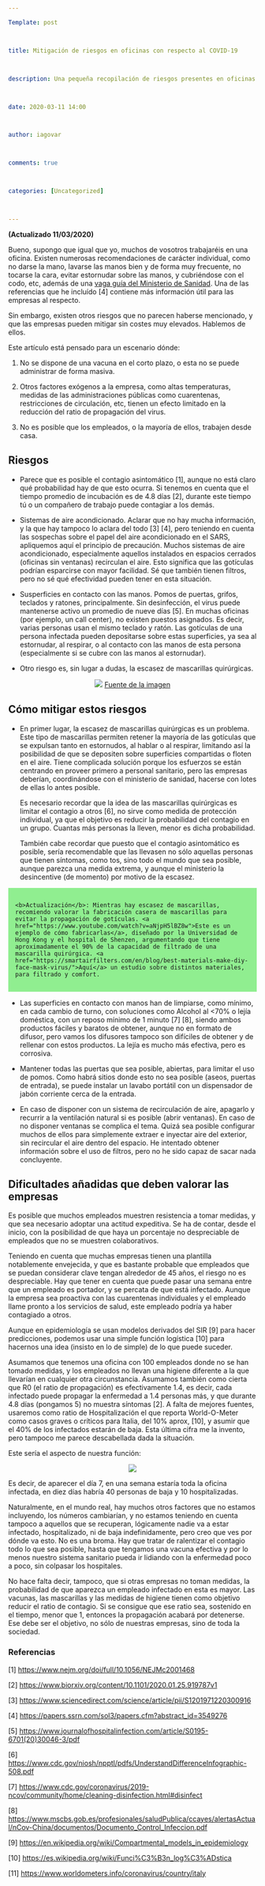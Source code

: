```yaml
---

Template: post



title: Mitigación de riesgos en oficinas con respecto al COVID-19



description: Una pequeña recopilación de riesgos presentes en oficinas para el COVID-19, y cómo mitigarlos.



date: 2020-03-11 14:00



author: iagovar



comments: true



categories: [Uncategorized]



---
```



<b>(Actualizado 11/03/2020)</b>




Bueno, supongo que igual que yo, muchos de vosotros trabajaréis en una oficina. Existen numerosas recomendaciones de carácter individual, como no darse la mano, lavarse las manos bien y de forma muy frecuente, no tocarse la cara, evitar estornudar sobre las manos, y cubriéndose con el codo, etc, además de una <a href="https://www.mscbs.gob.es/profesionales/saludPublica/ccayes/alertasActual/nCov-China/documentos/Procedimiento_servicios_prevencion_riesgos_laborales_COVID-19.pdf">vaga guía del Ministerio de Sanidad</a>. Una de las referencias que he incluído [4] contiene más información útil para las empresas al respecto. 





Sin embargo, existen otros riesgos que no parecen haberse mencionado, y que las empresas pueden mitigar sin costes muy elevados. Hablemos de ellos.





Este artículo está pensado para un escenario dónde:



1. No se dispone de una vacuna en el corto plazo, o esta no se puede administrar de forma masiva.



2. Otros factores exógenos a la empresa, como altas temperaturas, medidas de las administraciones públicas como cuarentenas, restricciones de circulación, etc, tienen un efecto limitado en la reducción del ratio de propagación del virus.


3. No es posible que los empleados, o la mayoría de ellos, trabajen desde casa.






## Riesgos



- Parece que es posible el contagio asintomático [1], aunque no está claro qué probabilidad hay de que esto ocurra. Si tenemos en cuenta que el tiempo promedio de incubación es de 4.8 días [2], durante este tiempo tú o un compañero de trabajo puede contagiar a los demás.



- Sistemas de aire acondicionado. Aclarar que no hay mucha información, y la que hay tampoco lo aclara del todo [3] [4], pero teniendo en cuenta las sospechas sobre el papel del aire acondicionado en el SARS, apliquemos aquí el principio de precaución. Muchos sistemas de aire acondicionado, especialmente aquellos instalados en espacios cerrados (oficinas sin ventanas) recirculan el aire. Esto significa que las gotículas podrían esparcirse con mayor facilidad. Sé que también tienen filtros, pero no sé qué efectividad pueden tener en esta situación.



- Susperficies en contacto con las manos. Pomos de puertas, grifos, teclados y ratones, principalmente. Sin desinfección, el virus puede mantenerse activo un promedio de nueve días [5]. En muchas oficinas (por ejemplo, un call center), no existen puestos asignados. Es decir, varias personas usan el mismo teclado y ratón. Las gotículas de una persona infectada pueden depositarse sobre estas superficies, ya sea al estornudar, al respirar, o al contacto con las manos de esta persona (especialmente si se cubre con las manos al estornudar).



- Otro riesgo es, sin lugar a dudas, la escasez de mascarillas quirúrgicas.



<center>
<img src="https://i.imgur.com/rOdvcrb.png">
<a href="https://www.lavanguardia.com/ciencia/20200319/474247998423/contagiarme-supermercado-tocar-cajas-mensajeria-coronavirus.html">Fuente de la imagen</a>
</center>




## Cómo mitigar estos riesgos



- En primer lugar, la escasez de mascarillas quirúrgicas es un problema. Este tipo de mascarillas permiten retener la mayoría de las gotículas que se expulsan tanto en estornudos, al hablar o al respirar, limitando así la posibilidad de que se depositen sobre superficies compartidas o floten en el aire. Tiene complicada solución porque los esfuerzos se están centrando en proveer primero a personal sanitario, pero las empresas deberían, coordinándose con el ministerio de sanidad, hacerse con lotes de ellas lo antes posible.



	Es necesario recordar que la idea de las mascarillas quirúrgicas es limitar el contagio a otros [6], no sirve como medida de protección individual, ya que el objetivo es reducir la probabilidad del contagio en un grupo. Cuantas más personas la lleven, menor es dicha probabilidad.



	También cabe recordar que puesto que el contagio asintomático es posible, sería recomendable que las llevasen no sólo aquellas personas que tienen síntomas, como tos, sino todo el mundo que sea posible, aunque parezca una medida extrema, y aunque el ministerio la desincentive (de momento) por motivo de la escasez.

<div style="background: lightgreen; padding: 1em;">

	<b>Actualización</b>: Mientras hay escasez de mascarillas, recomiendo valorar la fabricación casera de mascarillas para evitar la propagación de gotículas. <a href="https://www.youtube.com/watch?v=aNjpH5lBZ8w">Este es un ejemplo de cómo fabricarlas</a>, diseñado por la Universidad de Hong Kong y el hospital de Shenzen, argumentando que tiene aproximadamente el 90% de la capacidad de filtrado de una mascarilla quirúrgica. <a href="https://smartairfilters.com/en/blog/best-materials-make-diy-face-mask-virus/">Aquí</a> un estudio sobre distintos materiales, para filtrado y comfort.

</div>



- Las superficies en contacto con manos han de limpiarse, como mínimo, en cada cambio de turno, con soluciones como Alcohol al <70% o lejía doméstica, con un reposo mínimo de 1 minuto [7] [8], siendo ambos productos fáciles y baratos de obtener, aunque no en formato de difusor, pero vamos los difusores tampoco son difíciles de obtener y de rellenar con estos productos. La lejía es mucho más efectiva, pero es corrosiva.



- Mantener todas las puertas que sea posible, abiertas, para limitar el uso de pomos. Como habrá sitios donde esto no sea posible (aseos, puertas de entrada), se puede instalar un lavabo portátil con un dispensador de jabón corriente cerca de la entrada.



- En caso de disponer con un sistema de recirculación de aire, apagarlo y recurrir a la ventilación natural si es posible (abrir ventanas). En caso de no disponer ventanas se complica el tema. Quizá sea posible configurar muchos de ellos para simplemente extraer e inyectar aire del exterior, sin recircular el aire dentro del espacio. He intentado obtener información sobre el uso de filtros, pero no he sido capaz de sacar nada concluyente.



## Dificultades añadidas que deben valorar las empresas



Es posible que muchos empleados muestren resistencia a tomar medidas, y que sea necesario adoptar una actitud expeditiva. Se ha de contar, desde el inicio, con la posibilidad de que haya un porcentaje no despreciable de empleados que no se muestren colaborativos.



Teniendo en cuenta que muchas empresas tienen una plantilla notablemente envejecida, y que es bastante probable que empleados que se puedan considerar clave tengan alrededor de 45 años, el riesgo no es despreciable. Hay que tener en cuenta que puede pasar una semana entre que un empleado es portador, y se percata de que está infectado. Aunque la empresa sea proactiva con las cuarentenas individuales y el empleado llame pronto a los servicios de salud, este empleado podría ya haber contagiado a otros.



Aunque en epidemiología se usan modelos derivados del SIR [9] para hacer predicciones, podemos usar una simple función logística [10] para hacernos una idea (insisto en lo de simple) de lo que puede suceder.



Asumamos que tenemos una oficina con 100 empleados donde no se han tomado medidas, y los empleados no llevan una higiene diferente a la que llevarían en cualquier otra circunstancia. Asumamos también como cierta que R0 (el ratio de propagación) es efectivamente 1.4, es decir, cada infectado puede propagar la enfermedad a 1.4 personas más, y que durante 4.8 días (pongamos 5) no muestra síntomas [2]. A falta de mejores fuentes, usaremos como ratio de Hospitalización el que reporta World-O-Meter como casos graves o críticos para Italia, del 10% aprox, [10], y asumir que el 40% de los infectados estarán de baja. Esta última cifra me la invento, pero tampoco me parece descabellada dada la situación.



Este sería el aspecto de nuestra función:



<center><img src="https://i.imgur.com/ayyNLKb.png"></center>





Es decir, de aparecer el día 7, en una semana estaría toda la oficina infectada, en diez días habría 40 personas de baja y 10 hospitalizadas. 



Naturalmente, en el mundo real, hay muchos otros factores que no estamos incluyendo, los números cambiarían, y no estamos teniendo en cuenta tampoco a aquellos que se recuperan, lógicamente nadie va a estar infectado, hospitalizado, ni de baja indefinidamente, pero creo que ves por dónde va esto. No es una broma. Hay que tratar de ralentizar el contagio todo lo que sea posible, hasta que tengamos una vacuna efectiva y por lo menos nuestro sistema sanitario pueda ir lidiando con la enfermedad poco a poco, sin colpasar los hospitales.


No hace falta decir, tampoco, que si otras empresas no toman medidas, la probabilidad de que aparezca un empleado infectado en esta es mayor. Las vacunas, las mascarillas y las medidas de higiene tienen como objetivo reducir el ratio de contagio. Si se consigue que ese ratio sea, sostenido en el tiempo, menor que 1, entonces la propagación acabará por detenerse. Ese debe ser el objetivo, no sólo de nuestras empresas, sino de toda la sociedad.

### Referencias





[1] https://www.nejm.org/doi/full/10.1056/NEJMc2001468



[2] https://www.biorxiv.org/content/10.1101/2020.01.25.919787v1



[3] https://www.sciencedirect.com/science/article/pii/S1201971220300916



[4] https://papers.ssrn.com/sol3/papers.cfm?abstract_id=3549276



[5] https://www.journalofhospitalinfection.com/article/S0195-6701(20)30046-3/pdf



[6] https://www.cdc.gov/niosh/npptl/pdfs/UnderstandDifferenceInfographic-508.pdf



[7] https://www.cdc.gov/coronavirus/2019-ncov/community/home/cleaning-disinfection.html#disinfect



[8] https://www.mscbs.gob.es/profesionales/saludPublica/ccayes/alertasActual/nCov-China/documentos/Documento_Control_Infeccion.pdf



[9] https://en.wikipedia.org/wiki/Compartmental_models_in_epidemiology



[10] https://es.wikipedia.org/wiki/Funci%C3%B3n_log%C3%ADstica



[11] https://www.worldometers.info/coronavirus/country/italy


## 